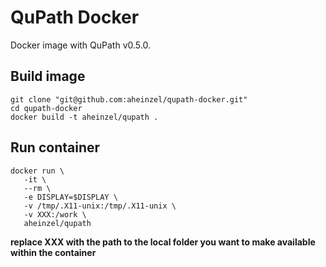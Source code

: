 # QuPath Docker

Docker image with QuPath v0.5.0.

## Build image
```
git clone "git@github.com:aheinzel/qupath-docker.git"
cd qupath-docker
docker build -t aheinzel/qupath .
```

## Run container
```
docker run \
   -it \
   --rm \
   -e DISPLAY=$DISPLAY \
   -v /tmp/.X11-unix:/tmp/.X11-unix \
   -v XXX:/work \
   aheinzel/qupath
```
**replace XXX with the path to the local folder you want to make available within the container**
